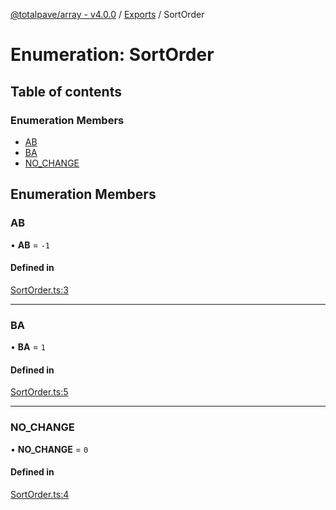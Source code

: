 [@totalpave/array - v4.0.0](../README.md) / [Exports](../modules.md) / SortOrder

# Enumeration: SortOrder

## Table of contents

### Enumeration Members

- [AB](SortOrder.md#ab)
- [BA](SortOrder.md#ba)
- [NO\_CHANGE](SortOrder.md#no_change)

## Enumeration Members

### AB

• **AB** = ``-1``

#### Defined in

[SortOrder.ts:3](https://github.com/totalpave/array/blob/507755b/src/SortOrder.ts#L3)

___

### BA

• **BA** = ``1``

#### Defined in

[SortOrder.ts:5](https://github.com/totalpave/array/blob/507755b/src/SortOrder.ts#L5)

___

### NO\_CHANGE

• **NO\_CHANGE** = ``0``

#### Defined in

[SortOrder.ts:4](https://github.com/totalpave/array/blob/507755b/src/SortOrder.ts#L4)
